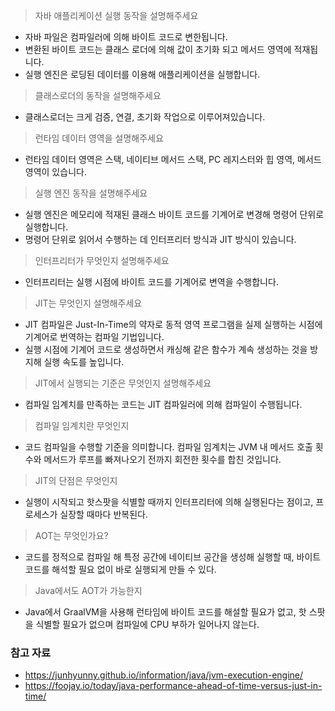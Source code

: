 
> 자바 애플리케이션 실행 동작을 설명해주세요

- 자바 파일은 컴파일러에 의해 바이트 코드로 변한됩니다. 
- 변환된 바이트 코드는 클래스 로더에 의해 값이 초기화 되고 메서드 영역에 적재됩니다. 
- 실행 엔진은 로딩된 데이터를 이용해 애플리케이션을 실행합니다.

> 클래스로더의 동작을 설명해주세요

- 클래스로더는 크게 검증, 연결, 초기화 작업으로 이루어져있습니다.

> 런타임 데이터 영역을 설명해주세요

- 런타임 데이터 영역은 스택, 네이티브 메서드 스택, PC 레지스터와 힙 영역, 메서드 영역이 있습니다.

> 실행 엔진 동작을 설명해주세요

- 실행 엔진은 메모리에 적재된 클래스 바이트 코드를 기계어로 변경해 명령어 단위로 실행합니다.
- 명령어 단위로 읽어서 수행하는 데 인터프리터 방식과 JIT 방식이 있습니다.

> 인터프리터가 무엇인지 설명해주세요

- 인터프리터는 실행 시점에 바이트 코드를 기계어로 변역을 수행합니다.

> JIT는 무엇인지 설명해주세요

- JIT 컴파일은 Just-In-Time의 약자로 동적 영역 프로그램을 실제 실행하는 시점에 기계어로 번역하는 컴파일 기법입니다.
- 실행 시점에 기계어 코드로 생성하면서 캐싱해 같은 함수가 계속 생성하는 것을 방지해 실행 속도를 높입니다.

> JIT에서 실행되는 기준은 무엇인지 설명해주세요

- 컴파일 임계치를 만족하는 코드는 JIT 컴파일러에 의해 컴파일이 수행됩니다.

> 컴파일 임계치란 무엇인지

- 코드 컴파일을 수행할 기준을 의미합니다. 컴파일 임계치는 JVM 내 메서드 호출 횟수와 메서드가 루프를 빠져나오기 전까지 회전한 횟수를 합친 것입니다.

> JIT의 단점은 무엇인지

- 실행이 시작되고 핫스팟을 식별할 때까지 인터프리터에 의해 실행된다는 점이고, 프로세스가 실장할 때마다 반복된다.

> AOT는 무엇인가요?

- 코드를 정적으로 컴파일 해 특정 공간에 네이티브 공간을 생성해 실행할 때, 바이트코드를 해석할 필요 없이 바로 실행되게 만들 수 있다.

> Java에서도 AOT가 가능한지

- Java에서 GraalVM을 사용해 런타임에 바이트 코드를 해설할 필요가 없고, 핫 스팟을 식별할 필요가 없으며 컴파일에 CPU 부하가 일어나지 않는다.

### 참고 자료
- https://junhyunny.github.io/information/java/jvm-execution-engine/
- https://foojay.io/today/java-performance-ahead-of-time-versus-just-in-time/
